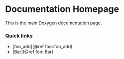 Documentation Homepage
======================

This is the main Doxygen documentation page.

### Quick links

- [foo_add](@ref foo::foo_add)
- [Bar](@ref foo::Bar)
